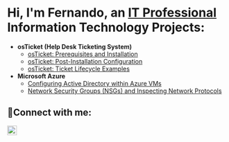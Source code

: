 <h1>Hi, I'm Fernando, an <a href="https://www.linkedin.com/in/fernando-sampaio-322a38180/">IT Professional</a

<h2> Information Technology Projects:</h2>

- <b>osTicket (Help Desk Ticketing System)</b>
  - [osTicket: Prerequisites and Installation](https://github.com/fernedu87osticket-prereqs)
  - [osTicket: Post-Installation Configuration](https://github.com/fernedu87/post-install-config)
  - [osTicket: Ticket Lifecycle Examples](https://github.com/fernedu87/ticket-lifecycle)
- <b>Microsoft Azure</b>
  - [Configuring Active Directory within Azure VMs](https://github.com/fernedu87/configure-ad)
  - [Network Security Groups (NSGs) and Inspecting Network Protocols](https://github.com/fernedu87/azure-network-protocols)

<h2>🤳Connect with me:</h2>

[<img align="left" alt="Fernando | LinkedIn" width="22px" src="https://cdn.jsdelivr.net/npm/simple-icons@v3/icons/linkedin.svg" />][linkedin]

[linkedin]: https://www.linkedin.com/in/fernando-sampaio-322a38180/
